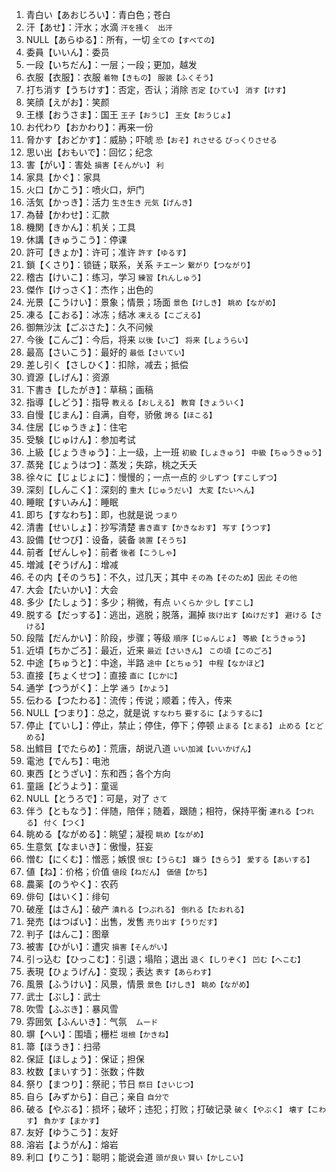 1. 青白い【あおじろい】：青白色；苍白 
2. 汗【あせ】：汗水；水滴 `汗を掻く　出汗`
3. NULL【あらゆる】：所有，一切 `全ての【すべての】`
4. 委員【いいん】：委员
5. 一段【いちだん】：一层；一段；更加，越发
6. 衣服【衣服】：衣服 `着物【きもの】` `服装【ふくそう】`
7. 打ち消す【うちけす】：否定，否认；消除 `否定【ひてい】` `消す【けす】`
8. 笑顔【えがお】：笑颜
9. 王様【おうさま】：国王 `王子【おうじ】` `王女【おうじょ】`
10. お代わり【おかわり】：再来一份
11. 脅かす【おどかす】：威胁；吓唬 `恐【おそ】れさせる` `びっくりさせる`
12. 思い出【おもいで】：回忆；纪念
13. 害【がい】：害处 `損害【そんがい】` `利`
14. 家具【かぐ】：家具
15. 火口【かこう】：喷火口，炉门
16. 活気【かっき】：活力 `生き生き` `元気【げんき】`
17. 為替【かわせ】：汇款
18. 機関【きかん】：机关；工具
19. 休講【きゅうこう】：停课
20. 許可【きょか】：许可；准许 `許す【ゆるす】`
21. 鎖【くさり】：锁链；联系，关系 `チエーン` `繋がり【つながり】`
22. 稽古【けいこ】：练习，学习 `練習【れんしゅう】`
23. 傑作【けっさく】：杰作；出色的
24. 光景【こうけい】：景象；情景；场面 `景色【けしき】` `眺め【ながめ】`
25. 凍る【こおる】：冰冻；结冰 `凍える【こごえる】`
26. 御無沙汰【ごぶさた】：久不问候
27. 今後【こんご】：今后，将来 `以後【いご】` `将来【しょうらい】`
28. 最高【さいこう】：最好的 `最低【さいてい】`
29. 差し引く【さしひく】：扣除，减去；抵偿
30. 資源【しげん】：资源
31. 下書き【したがき】：草稿；画稿
32. 指導【しどう】：指导 `教える【おしえる】` `教育【きょういく】`
33. 自慢【じまん】：自满，自夸，骄傲 `誇る【ほこる】`
34. 住居【じゅうきょ】：住宅
35. 受験【じゅけん】：参加考试
36. 上級【じょうきゅう】：上一级，上一班 `初級【しょきゅう】` `中級【ちゅうきゅう】`
37. 蒸発【じょうはつ】：蒸发；失踪，桃之夭夭
38. 徐々に【じょじょに】：慢慢的；一点一点的 `少しずつ【すこしずつ】`
39. 深刻【しんこく】：深刻的 `重大【じゅうだい】` `大変【たいへん】`
40. 睡眠【すいみん】：睡眠
41. 即ち【すなわち】：即，也就是说 `つまり`　
42. 清書【せいしょ】：抄写清楚 `書き直す【かきなおす】` `写す【うつす】`
43. 設備【せつび】：设备，装备 `装置【そうち】`
44. 前者【ぜんしゃ】：前者 `後者【こうしゃ】`
45. 増減【ぞうげん】：增减
46. その内【そのうち】：不久，过几天；其中 `その為【そのため】因此` `その他`
47. 大会【たいかい】：大会
48. 多少【たしょう】：多少；稍微，有点  `いくらか` `少し【すこし】`
49. 脱する【だっする】：逃出，逃脱；脱落，漏掉 `抜け出す【ぬけだす】` `避ける【さける】`
50. 段階【だんかい】：阶段，步骤；等级 `順序【じゅんじょ】` `等級【とうきゅう】`
51. 近頃【ちかごろ】：最近，近来 `最近【さいきん】` `この頃【このごろ】`
52. 中途【ちゅうと】：中途，半路 `途中【とちゅう】` `中程【なかほど】`
53. 直接【ちょくせつ】：直接 `直に【じかに】`
54. 通学【つうがく】：上学 `通う【かよう】`
55. 伝わる【つたわる】：流传；传说；顺着；传入，传来 
56. NULL【つまり】：总之，就是说 `すなわち` `要するに【ようするに】`
57. 停止【ていし】：停止，禁止；停住，停下；停顿 `止まる【とまる】` `止める【とどめる】`
58. 出鱈目【でたらめ】：荒唐，胡说八道 `いい加減【いいかげん】`
59. 電池【でんち】：电池
60. 東西【とうざい】：东和西；各个方向 
61. 童謡【どうよう】：童谣
62. NULL【とうろで】：可是，对了 `さて`
63. 伴う【ともなう】：伴随，陪伴；随着，跟随；相符，保持平衡 `連れる【つれる】` `付く【つく】`
64. 眺める【ながめる】：眺望；凝视 `眺め【ながめ】`
65. 生意気【なまいき】：傲慢，狂妄
66. 憎む【にくむ】：憎恶；嫉恨 `恨む【うらむ】` `嫌う【きらう】` `愛する【あいする】`
67. 値【ね】：价格；价值 `値段【ねだん】` `価値【かち】`
68. 農薬【のうやく】：农药
69. 俳句【はいく】：绯句
70. 破産【はさん】：破产 `潰れる【つぶれる】` `倒れる【たおれる】`
71. 発売【はつばい】：出售，发售 `売り出す【うりだす】`
72. 判子【はんこ】：图章
73. 被害【ひがい】：遭灾 `損害【そんがい】`
74. 引っ込む【ひっこむ】：引退；塌陷；退出 `退く【しりぞく】` `凹む【へこむ】`
75. 表現【ひょうげん】：变现；表达 `表す【あらわす】`
76. 風景【ふうけい】：风景，情景 `景色【けしき】` `眺め【ながめ】`
77. 武士【ぶし】：武士
78. 吹雪【ふぶき】：暴风雪
79. 雰囲気【ふんいき】：气氛　`ムード`
80. 塀【へい】：围墙；栅栏 `垣根【かきね】`
81. 箒【ほうき】：扫帚
82. 保証【ほしょう】：保证；担保
83. 枚数【まいすう】：张数；件数
84. 祭り【まつり】：祭祀；节日 `祭日【さいじつ】`
85. 自ら【みずから】：自己；亲自 `自分で`
86. 破る【やぶる】：损坏；破坏；违犯；打败；打破记录 `破く【やぶく】` `壊す【こわす】` `負かす【まかす】`
87. 友好【ゆうこう】：友好
88. 溶岩【ようがん】：熔岩
89. 利口【りこう】：聪明；能说会道 `頭が良い` `賢い【かしこい】`